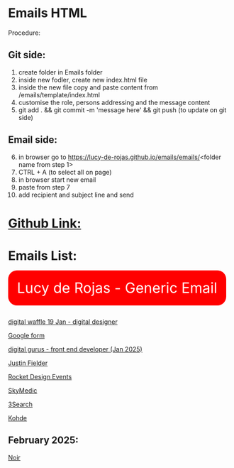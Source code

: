# Emails HTML

Procedure:

## Git side:
1) create folder in Emails folder
2) inside new fodler, create new index.html file
3) inside the new file copy and paste content from /emails/template/index.html
4) customise the role, persons addressing and the message content
5) git add . && git commit -m 'message here' && git push  (to update on git side)


## Email side:
6) in browser go to https://lucy-de-rojas.github.io/emails/emails/<folder name from step 1>
7) CTRL + A (to select all on page)
8) in browser start new email
9) paste from step 7
10) add recipient and subject line and send



# [Github Link:](https://lucy-de-rojas.github.io/emails/)



# Emails List:
<br />
<a style="background-color: red; font-size: 2rem; padding:20px; text-decoration: none; color: white; border-radius:20px;" href="">
Lucy de Rojas - Generic Email
</a>
<br /><br /><br />

[digital waffle 19 Jan - digital designer](https://lucy-de-rojas.github.io/emails/emails/January2025/digitalWaffle/digitalDesigner19Jan.html)



[Google form](https://lucy-de-rojas.github.io/emails/emails/January2025/googleForm/index.html)


[digital gurus - front end developer (Jan 2025)](https://lucy-de-rojas.github.io/emails/emails/January2025/digitalGurus/frontEndDev.html)


[Justin Fielder](https://lucy-de-rojas.github.io/emails/emails/January2025/Justin-Fielder/index.html)



[Rocket Design Events](https://lucy-de-rojas.github.io/emails/emails/January2025/Rocket-design-events/index.html)


[SkyMedic](https://lucy-de-rojas.github.io/emails/emails/January2025/skyMedic/index.html)

[3Search](https://lucy-de-rojas.github.io/emails/emails/January2025/3search/index.html)

[Kohde](https://lucy-de-rojas.github.io/emails/emails/January2025/kohde/index.html)



## February 2025:
[Noir](https://lucy-de-rojas.github.io/emails/emails/February2025\noir\index.html)